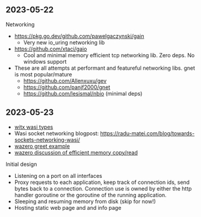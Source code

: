 

## 2023-05-22

Networking

- https://pkg.go.dev/github.com/pawelgaczynski/gain
    - Very new io_uring networking lib
- https://github.com/xtaci/gaio
    - Cool and minimal memory efficient tcp networking lib. Zero deps. No windows support
- These are all attempts at performant and featureful networking libs. gnet is most popular/mature
    - https://github.com/Allenxuxu/gev
    - https://github.com/panjf2000/gnet
    - https://github.com/lesismal/nbio (minimal deps)

## 2023-05-23

- [witx wasi types](https://github.com/WebAssembly/WASI/blob/a206794fea66118945a520f6e0af3754cc51860b/phases/snapshot/witx/typenames.witx)
- Wasi socket networking blogpost: https://radu-matei.com/blog/towards-sockets-networking-wasi/
- [wazero greet example](https://github.com/tetratelabs/wazero/blob/4aca6fbd0e6404b30e86d4cfd97f7a465926fe7c/examples/allocation/tinygo/greet.go)
- [wazero discussion of efficient memory copy/read](https://github.com/tetratelabs/wazero/issues/525)

Initial design
- Listening on a port on all interfaces
- Proxy requests to each application, keep track of connection ids, send bytes back to a connection. Connection use is owned by either the http handler goroutine or the goroutine of the running application.
- Sleeping and resuming memory from disk (skip for now!)
- Hosting static web page and and info page

